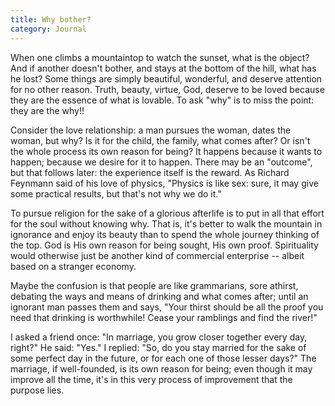 ```yaml
---
title: Why bother?
category: Journal
---
```


When one climbs a mountaintop to watch the sunset, what is the object?
And if another doesn't bother, and stays at the bottom of the hill, what
has he lost?  Some things are simply beautiful, wonderful, and deserve
attention for no other reason.  Truth, beauty, virtue, God, deserve to
be loved because they are the essence of what is lovable.  To ask "why"
is to miss the point: they are the why!!

Consider the love relationship: a man pursues the woman, dates the
woman, but why?  Is it for the child, the family, what comes after?  Or
isn't the whole process its own reason for being?  It happens because it
wants to happen; because we desire for it to happen.  There may be an
"outcome", but that follows later: the experience itself is the reward.
As Richard Feynmann said of his love of physics, "Physics is like sex:
sure, it may give some practical results, but that's not why we do it."

To pursue religion for the sake of a glorious afterlife is to put in all
that effort for the soul without knowing why.  That is, it's better to
walk the mountain in ignorance and enjoy its beauty than to spend the
whole journey thinking of the top.  God is His own reason for being
sought, His own proof.  Spirituality would otherwise just be another
kind of commercial enterprise -- albeit based on a stranger economy.

Maybe the confusion is that people are like grammarians, sore athirst,
debating the ways and means of drinking and what comes after; until an
ignorant man passes them and says, "Your thirst should be all the proof
you need that drinking is worthwhile!  Cease your ramblings and find the
river!"

I asked a friend once: "In marriage, you grow closer together every day,
right?"  He said: "Yes."  I replied: "So, do you stay married for the
sake of some perfect day in the future, or for each one of those lesser
days?"  The marriage, if well-founded, is its own reason for being; even
though it may improve all the time, it's in this very process of
improvement that the purpose lies.


